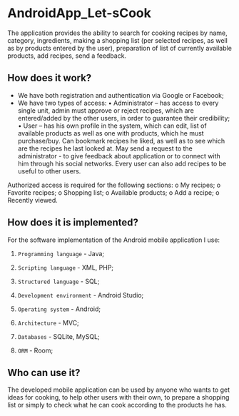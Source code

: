 # AndroidApp_Let-sCook

The application provides the ability to search for cooking recipes by name, category, ingredients, making a shopping list (per selected recipes,
as well as by products entered by the user), preparation of list of currently available products, add recipes, send a feedback.

## How does it work?

 - We have both registration and authentication via Google or Facebook;
 - We have two types of access:
    • Administrator – has access to every single unit, admin must approve or reject recipes,
which are entered/added by the other users, in order to guarantee their credibility;
    • User – has his own profile in the system, which can edit, list of available products as well as one with products,
which he must purchase/buy. Can bookmark recipes he liked, as well as to see which are the recipes he last looked at. May
send a request to the administrator - to give feedback about application or to connect with him through his social networks.
Every user can also add recipes to be useful to other users.

Authorized access is required for the following sections:
    o My recipes;
    o Favorite recipes;
    o Shopping list;
    o Available products;
    o Add a recipe;
    o Recently viewed.

## How does it is implemented?

For the software implementation of the Android mobile application I use:
1. `Programming language` - Java;
       
2. `Scripting language` - XML, PHP;
   
3. `Structured language` - SQL;

4. `Development environment` - Android Studio;

5. `Operating system` - Android;

6. `Architecture` - MVC;

7. `Databases` - SQLite, MySQL;

8. `ORM` - Room;

## Who can use it?

The developed mobile application can be used by anyone who wants to get ideas for cooking, to help other users with their own,
to prepare a shopping list or simply to check what he can cook according to the products he has.